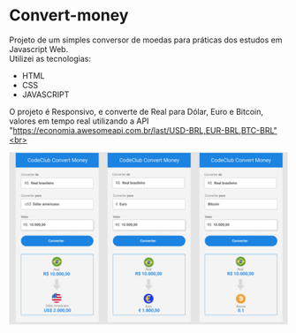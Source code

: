 # Convert-money
Projeto de um simples conversor de moedas para práticas dos estudos em Javascript Web.<br>
Utilizei as tecnologias:
* HTML
* CSS
* JAVASCRIPT

O projeto é Responsivo, e converte de Real para Dólar, Euro e Bitcoin, valores em tempo real utilizando a API "https://economia.awesomeapi.com.br/last/USD-BRL,EUR-BRL,BTC-BRL"<br>

<img src="https://github.com/EnzoTaniolo/Convert-money/blob/master/assets/convert%20moneyy.jpg">
